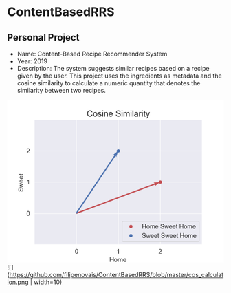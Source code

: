 # ContentBasedRRS

Personal Project
--------

- Name: Content-Based Recipe Recommender System
- Year: 2019
- Description: The system suggests similar recipes based on a recipe given by the user. This project uses the ingredients as metadata and the cosine similarity to calculate a numeric quantity that denotes the similarity between two recipes.

![alt-text-1](https://github.com/filipenovais/ContentBasedRRS/blob/master/cossimilarity_plot.png) ![](https://github.com/filipenovais/ContentBasedRRS/blob/master/cos_calculation.png  | width=10)

